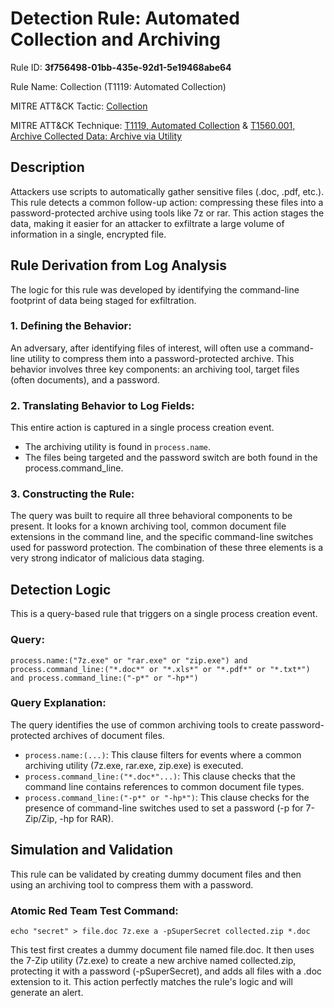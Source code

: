 # Detection Rule: Automated Collection and Archiving

Rule ID: **3f756498-01bb-435e-92d1-5e19468abe64**

Rule Name: Collection (T1119: Automated Collection)

MITRE ATT&CK Tactic: [Collection](https://attack.mitre.org/tactics/TA0009/)

MITRE ATT&CK Technique: [T1119, Automated Collection](https://attack.mitre.org/techniques/T1119/) & [T1560.001, Archive Collected Data: Archive via Utility](https://attack.mitre.org/techniques/T1560/001/)

## Description

Attackers use scripts to automatically gather sensitive files (.doc, .pdf, etc.). This rule detects a common follow-up action: compressing these files into a password-protected archive using tools like 7z or rar. This action stages the data, making it easier for an attacker to exfiltrate a large volume of information in a single, encrypted file.

## Rule Derivation from Log Analysis

The logic for this rule was developed by identifying the command-line footprint of data being staged for exfiltration.

### **1. Defining the Behavior**:

An adversary, after identifying files of interest, will often use a command-line utility to compress them into a password-protected archive. This behavior involves three key components: an archiving tool, target files (often documents), and a password.

### **2. Translating Behavior to Log Fields**: 

This entire action is captured in a single process creation event.

- The archiving utility is found in `process.name`.
- The files being targeted and the password switch are both found in the process.command_line.

### **3. Constructing the Rule**: 

The query was built to require all three behavioral components to be present. It looks for a known archiving tool, common document file extensions in the command line, and the specific command-line switches used for password protection. The combination of these three elements is a very strong indicator of malicious data staging.


## Detection Logic

This is a query-based rule that triggers on a single process creation event.

### Query:

`process.name:("7z.exe" or "rar.exe" or "zip.exe") and process.command_line:("*.doc*" or "*.xls*" or "*.pdf*" or "*.txt*") and process.command_line:("-p*" or "-hp*")`


### Query Explanation:

The query identifies the use of common archiving tools to create password-protected archives of document files.

- `process.name:(...)`: This clause filters for events where a common archiving utility (7z.exe, rar.exe, zip.exe) is executed.
- `process.command_line:("*.doc*"...)`: This clause checks that the command line contains references to common document file types.
- `process.command_line:("-p*" or "-hp*")`: This clause checks for the presence of command-line switches used to set a password (-p for 7-Zip/Zip, -hp for RAR).

## Simulation and Validation

This rule can be validated by creating dummy document files and then using an archiving tool to compress them with a password.

### Atomic Red Team Test Command:

`echo "secret" > file.doc
7z.exe a -pSuperSecret collected.zip *.doc`

This test first creates a dummy document file named file.doc. It then uses the 7-Zip utility (7z.exe) to create a new archive named collected.zip, protecting it with a password (-pSuperSecret), and adds all files with a .doc extension to it. This action perfectly matches the rule's logic and will generate an alert.

